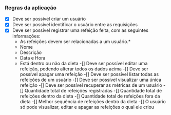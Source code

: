 ### Regras da aplicação

-[x] Deve ser possível criar um usuário
-[x] Deve ser possível identificar o usuário entre as requisições
-[x] Deve ser possível registrar uma refeição feita, com as seguintes informações:
  * As refeições devem ser relacionadas a um usuário.*
  - Nome
  - Descrição
  - Data e Hora
  - Está dentro ou não da dieta
-[] Deve ser possível editar uma refeição, podendo alterar todos os dados acima
-[] Deve ser possível apagar uma refeição
-[] Deve ser possível listar todas as refeições de um usuário
-[] Deve ser possível visualizar uma única refeição
-[] Deve ser possível recuperar as métricas de um usuário
    -[] Quantidade total de refeições registradas
    -[] Quantidade total de refeições dentro da dieta
    -[] Quantidade total de refeições fora da dieta
    -[] Melhor sequência de refeições dentro da dieta
-[] O usuário só pode visualizar, editar e apagar as refeições o qual ele criou